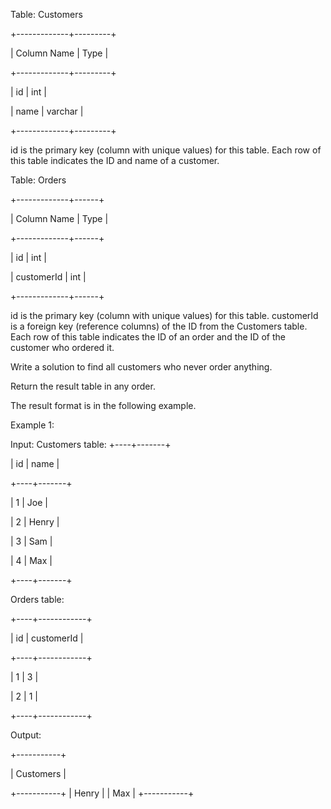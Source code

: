 Table: Customers

+-------------+---------+

| Column Name | Type    |

+-------------+---------+

| id          | int     |

| name        | varchar |

+-------------+---------+

id is the primary key (column with unique values) for this table.
Each row of this table indicates the ID and name of a customer.
 

Table: Orders

+-------------+------+

| Column Name | Type |

+-------------+------+

| id          | int  |

| customerId  | int  |

+-------------+------+

id is the primary key (column with unique values) for this table.
customerId is a foreign key (reference columns) of the ID from the Customers table.
Each row of this table indicates the ID of an order and the ID of the customer who ordered it.
 

Write a solution to find all customers who never order anything.

Return the result table in any order.

The result format is in the following example.

 

Example 1:

Input: 
Customers table:
+----+-------+

| id | name  |

+----+-------+

| 1  | Joe   |

| 2  | Henry |

| 3  | Sam   |

| 4  | Max   |

+----+-------+

Orders table:

+----+------------+

| id | customerId |

+----+------------+

| 1  | 3          |

| 2  | 1          |

+----+------------+

Output: 

+-----------+

| Customers |

+-----------+
| Henry     |
| Max       |
+-----------+
